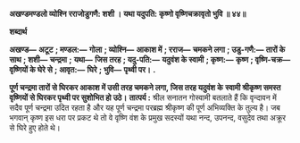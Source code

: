**अखण्डमण्डलो व्योश्नि रराजोडुगणै: शशी ।** **यथा यदुपति: कृष्णो वृष्णिचक्रावृतो भुवि ॥ ४४॥** 

**शब्दार्थ** 

**अखण्ड—** **अटूट** **; मण्डल:—** **गोला** **; व्योश्नि—** **आकाश में** **; रराज—** **चमकने लगा** **; उडु-गणै:—** **तारों के साथ** **; शशी—** **चन्द्रमा** **;** **यथा—** **जिस तरह** **; यदु-पति:—** **यदुवंश के स्वामी** **; कृष्ण:—** **कृष्ण** **; वृष्णि-चक्र—** **वृष्णियों के घेरे से** **; आवृत:—** **घिरे** **; भुवि—** **पृथ्वी पर।** **.** 

**पूर्ण चन्द्रमा तारों से घिरकर आकाश में उसी तरह चमकने लगा, जिस तरह यदुवंश के** **स्वामी श्रीकृष्ण समस्त वृष्णियों से घिरकर पृथ्वी पर सुशोभित हो उठे।** **तात्पर्य :** श्रील सनातन गोस्वामी बतलाते हैं कि वृन्दावन में सदैव पूर्ण चन्द्रमा उदित रहता है और यह पूर्ण चन्द्रमा परब्रह्म श्रीकृष्ण की पूर्ण अभिव्यक्ति के तुल्य है। जब भगवान् कृष्ण इस धरा पर प्रकट थे तो वे वृष्णि वंश के प्रमुख सदस्यों यथा नन्द, उपनन्द, वसुदेव तथा अक्रूर से घिरे हुए होते थे।  